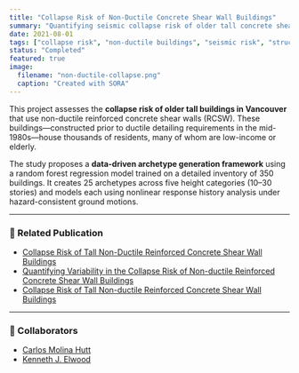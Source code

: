 ```yaml
---
title: "Collapse Risk of Non-Ductile Concrete Shear Wall Buildings"
summary: "Quantifying seismic collapse risk of older tall concrete shear wall buildings in Vancouver using archetype generation, nonlinear analysis, and probabilistic methods."
date: 2021-08-01
tags: ["collapse risk", "non-ductile buildings", "seismic risk", "structural engineering", "archetype modeling"]
status: "Completed"
featured: true
image:
  filename: "non-ductile-collapse.png"
  caption: "Created with SORA"
---
```



This project assesses the **collapse risk of older tall buildings in Vancouver** that use non-ductile reinforced concrete shear walls (RCSW). These buildings—constructed prior to ductile detailing requirements in the mid-1980s—house thousands of residents, many of whom are low-income or elderly.

The study proposes a **data-driven archetype generation framework** using a random forest regression model trained on a detailed inventory of 350 buildings. It creates 25 archetypes across five height categories (10–30 stories) and models each using nonlinear response history analysis under hazard-consistent ground motions.

---

### 📰 Related Publication

- [Collapse Risk of Tall Non-Ductile Reinforced Concrete Shear Wall Buildings](/publication/wcee2024-rcsw-collapse)
- [Quantifying Variability in the Collapse Risk of Non-ductile Reinforced Concrete Shear Wall Buildings](/publication/cpcee-2023-collapse-variability)
- [Collapse Risk of Tall Non-ductile Reinforced Concrete Shear Wall Buildings](/publication/wcee2024-collapse-risk-tall-buildings)


---

### 👥 Collaborators

- [Carlos Molina Hutt](https://civil.ubc.ca/people/carlos-molina-hutt)
- [Kenneth J. Elwood](https://civil.ubc.ca/people/kenneth-elwood)

